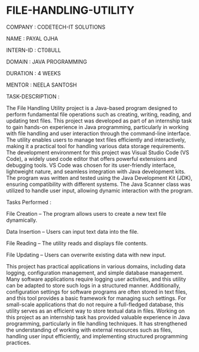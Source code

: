 # FILE-HANDLING-UTILITY

COMPANY : CODETECH-IT SOLUTIONS

NAME : PAYAL OJHA

INTERN-ID : CT08ULL

DOMAIN : JAVA PROGRAMMING

DURATION : 4 WEEKS

MENTOR : NEELA SANTOSH

TASK-DESCRIPTION : 

The File Handling Utility project is a Java-based program designed to perform fundamental file operations such as creating, writing, reading, and updating text files. This project was developed as part of an internship task to gain hands-on experience in Java programming, particularly in working with file handling and user interaction through the command-line interface. The utility enables users to manage text files efficiently and interactively, making it a practical tool for handling various data storage requirements.
The development environment for this project was Visual Studio Code (VS Code), a widely used code editor that offers powerful extensions and debugging tools. VS Code was chosen for its user-friendly interface, lightweight nature, and seamless integration with Java development kits. The program was written and tested using the Java Development Kit (JDK), ensuring compatibility with different systems. The Java Scanner class was utilized to handle user input, allowing dynamic interaction with the program. 

Tasks Performed :  

File Creation – The program allows users to create a new text file dynamically.

Data Insertion – Users can input text data into the file.

File Reading – The utility reads and displays file contents.

File Updating – Users can overwrite existing data with new input.

This project has practical applications in various domains, including data logging, configuration management, and simple database management. Many software applications require logging user activities, and this utility can be adapted to store such logs in a structured manner. Additionally, configuration settings for software programs are often stored in text files, and this tool provides a basic framework for managing such settings. For small-scale applications that do not require a full-fledged database, this utility serves as an efficient way to store textual data in files.
Working on this project as an internship task has provided valuable experience in Java programming, particularly in file handling techniques. It has strengthened the understanding of working with external resources such as files, handling user input efficiently, and implementing structured programming practices.

